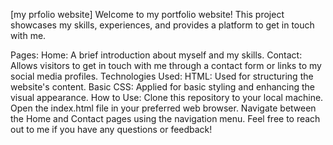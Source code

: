 [my prfolio website]
Welcome to my portfolio website! This project showcases my skills, experiences, and provides a platform to get in touch with me.

Pages:
Home: A brief introduction about myself and my skills.
Contact: Allows visitors to get in touch with me through a contact form or links to my social media profiles.
Technologies Used:
HTML: Used for structuring the website's content.
Basic CSS: Applied for basic styling and enhancing the visual appearance.
How to Use:
Clone this repository to your local machine.
Open the index.html file in your preferred web browser.
Navigate between the Home and Contact pages using the navigation menu.
Feel free to reach out to me if you have any questions or feedback!

